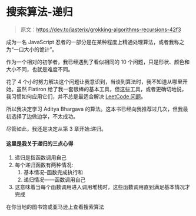 # 搜索算法-递归

> 原文：<https://dev.to/jasterix/grokking-algorithms-recursions-42f3>

成为一名 JavaScript 忍者的一部分是在某种程度上精通处理算法，或者我称之为“一口大小的诡计”。

作为一个相对的初学者，我已经遇到了看似相同的 10 个问题，只是形状、颜色和大小不同，也就是难度不同。

花了 4 个小时努力解决这个问题让我意识到，当谈到算法时，我不知道从哪里开始。虽然 Flatiron 给了我一套很棒的基本工具，但这些工具，或者更确切地说，我习惯如何应用它们，并不总是最适合解决 [LeetCode 问题](https://leetcode.com/jasterix/)。

所以我决定学习 Aditya Bhargava 的算法。这本书已经向我推荐过几次，但我最初选择了边做边学，不太成功。

尽管如此，我还是决定从第 3 章开始:递归。

#### 这里是我关于递归的三点心得

1.  递归是指函数调用自己
2.  每个递归函数有两种情况:
    1.  基本情况–函数完成执行和
    2.  递归情况——函数调用自己
3.  这意味着当每个函数调用进入调用堆栈时，这些函数调用直到满足基本情况才完成

在你当地的图书馆或亚马逊上查看搜索算法